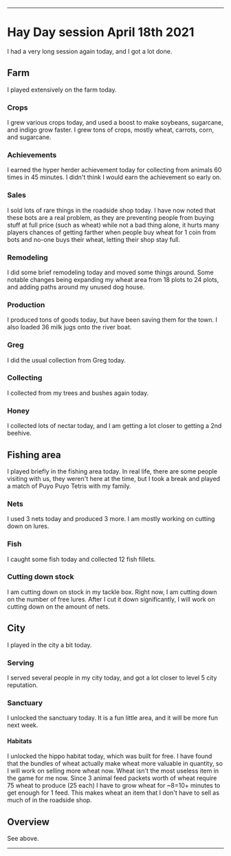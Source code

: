 
***

# Hay Day session April 18th 2021

I had a very long session again today, and I got a lot done.

## Farm

I played extensively on the farm today.

### Crops

I grew various crops today, and used a boost to make soybeans, sugarcane, and indigo grow faster. I grew tons of crops, mostly wheat, carrots, corn, and sugarcane.

### Achievements

I earned the hyper herder achievement today for collecting from animals 60 times in 45 minutes. I didn't think I would earn the achievement so early on.

### Sales

I sold lots of rare things in the roadside shop today. I have now noted that these bots are a real problem, as they are preventing people from buying stuff at full price (such as wheat) while not a bad thing alone, it hurts many players chances of getting farther when people buy wheat for 1 coin from bots and no-one buys their wheat, letting their shop stay full.

### Remodeling

I did some brief remodeling today and moved some things around. Some notable changes being expanding my wheat area from 18 plots to 24 plots, and adding paths around my unused dog house.

### Production

I produced tons of goods today, but have been saving them for the town. I also loaded 36 milk jugs onto the river boat.

### Greg

I did the usual collection from Greg today.

### Collecting

I collected from my trees and bushes again today.

### Honey

I collected lots of nectar today, and I am getting a lot closer to getting a 2nd beehive.

## Fishing area

I played briefly in the fishing area today. In real life, there are some people visiting with us, they weren't here at the time, but I took a break and played a match of Puyo Puyo Tetris with my family.

### Nets

I used 3 nets today and produced 3 more. I am mostly working on cutting down on lures.

### Fish

I caught some fish today and collected 12 fish fillets.

### Cutting down stock

I am cutting down on stock in my tackle box. Right now, I am cutting down on the number of free lures. After I cut it down significantly, I will work on cutting down on the amount of nets.

## City

I played in the city a bit today.

### Serving

I served several people in my city today, and got a lot closer to level 5 city reputation.

### Sanctuary

I unlocked the sanctuary today. It is a fun little area, and it will be more fun next week.

#### Habitats

I unlocked the hippo habitat today, which was built for free. I have found that the bundles of wheat actually make wheat more valuable in quantity, so I will work on selling more wheat now. Wheat isn't the most useless item in the game for me now. Since 3 animal feed packets worth of wheat require 75 wheat to produce (25 each) I have to grow wheat for ~8=10+ minutes to get enough for 1 feed. This makes wheat an item that I don't have to sell as much of in the roadside shop.

## Overview

See above.

***
